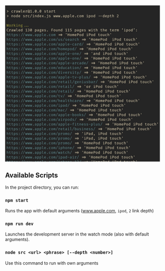 ![](image.jpg)

## Available Scripts

In the project directory, you can run:

### `npm start`

Runs the app with default arguments (www.apple.com, `ipod`, `2` link depth)

### `npm run dev`

Launches the development server in the watch mode (also with default arguments).

### `node src <url> <phrase> [--depth <number>]`
Use this command to run with own arguments